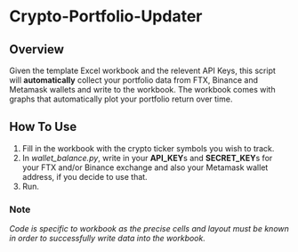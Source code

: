 # Crypto-Portfolio-Updater

## Overview
Given the template Excel workbook and the relevent API Keys, this script will **automatically** collect your portfolio data from FTX, Binance and Metamask wallets and write to the workbook.
The workbook comes with graphs that automatically plot your portfolio return over time.


## How To Use
1) Fill in the workbook with the crypto ticker symbols you wish to track.
2) In *wallet_balance.py*, write in your **API_KEY**s and **SECRET_KEY**s for your FTX and/or Binance exchange and also your Metamask wallet address, if you decide to use that.
3) Run.

### Note
*Code is specific to workbook as the precise cells and layout must be known in order to successfully write data into the workbook.*
